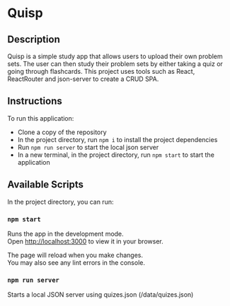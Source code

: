 # Quisp
## Description

Quisp is a simple study app that allows users to upload their own problem sets. The user can then study their problem sets by either taking a quiz or going through flashcards.
This project uses tools such as React, ReactRouter and json-server to create a CRUD SPA.

## Instructions

To run this application:

* Clone a copy of the repository
* In the project directory, run `npm i` to install the project dependencies
* Run `npm run server` to start the local json server
* In a new terminal, in the project directory, run `npm start` to start the application

## Available Scripts

In the project directory, you can run:

### `npm start`

Runs the app in the development mode.\
Open [http://localhost:3000](http://localhost:3000) to view it in your browser.

The page will reload when you make changes.\
You may also see any lint errors in the console.

### `npm run server`

Starts a local JSON server using quizes.json (/data/quizes.json)
